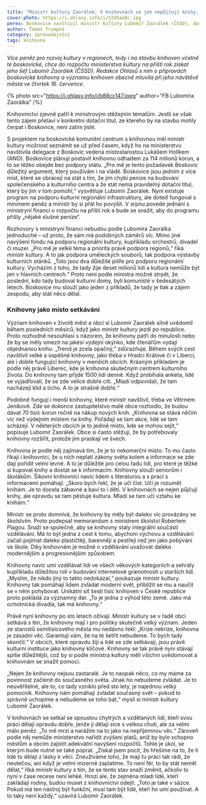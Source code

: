 ```yaml
---
title: "Ministr kultury Zaorálek: V knihovnách se jen nepůjčují knihy, pěstuje se tam kultura"
cover-photo: https://i.ohlasy.info/i/52d5ae8c.jpg
perex: Boskovice navštívil ministr kultury Lubomír Zaorálek (ČSSD), dostali jsme příležitost promluvit s ním o přípravách stavby boskovické knihovny a významu knihoven obecně.
author: Tomáš Trumpeš
category: zpravodajství
tags: knihovna
---
```


*Více peněz pro rozvoj kultury v regionech, tedy i na stavbu knihoven včetně té boskovické, chce do rozpočtu ministerstva kultury na příští rok získat jeho šéf Lubomír Zaorálek (ČSSD). Redakce Ohlasů s ním o přípravách boskovické knihovny a významu knihoven obecně mluvila při jeho návštěvě města ve čtvrtek 16. července.*

{% photo src="https://i.ohlasy.info/i/b88cc147.jpeg" author="FB Lubomíra Zaorálka" /%}

Knihovnictví zjevně patří k ministrovým stěžejním tématům. Jestli se však tento zájem přetaví v konkrétní dotační titul, ze kterého by na stavbu mohly čerpat i Boskovice, není zatím jisté. 

S projektem na boskovické komunitní centrum s knihovnou měl ministr kultury možnost seznámit se už před časem, když ho na ministerstvu navštívila delegace z Boskovic vedená místostarostou Lukášem Holíkem (ANO). Boskovice plánují postavit knihovnu odhadem za 114 milionů korun, a to se těžko obejde bez podpory státu. „Pro mě je tento požadavek Boskovic důležitý argument, který používám i na vládě. Boskovice jsou jedním z více míst, které se obracejí na stát s tím, že jim chybí peníze na budování společenského a kulturního centra a že stát nemá pravidelný dotační titul, který by jim v tom pomohl,“ vysvětluje Lubomír Zaorálek. Nyní existuje program na podporu kulturní regionální infrastruktury, ale doteď fungoval s minimem peněz a ministr by si přál ho povýšit. V srpnu povede jednání s ministryní financí o rozpočtu na příští rok a bude se snažit, aby do programu přišly „nějaké slušné peníze“.

Rozhovory s ministryní financí nebudou podle Lubomíra Zaorálka jednoduché – už proto, že sám má podobných záměrů víc. Mimo jiné navýšení fondu na podporu regionální kultury, kupříkladu orchestrů, divadel či muzeí. „Pro mě je velké téma a priorita právě podpora regionů,“ říká ministr kultury. A to jak podpora uměleckých souborů, tak podpora výstavby kulturních stánků. „Toto jsou dva důležité pilíře pro podporu regionální kultury. Vycházím z toho, že tady žije deset milionů lidí a kultura nemůže být jen v hlavních centrech.“ Proto není podle ministra možné strpět, že poslední, kdo tady budoval kulturní domy, byli komunisté v šedesátých letech. Boskovice mu slouží jako jeden z příkladů, že tady je tlak a zájem zespodu, aby stát něco dělal.

### Knihovny jako místo setkávání

Význam knihoven v životě měst a obcí si Lubomír Zaorálek silně uvědomil během posledních měsíců, když jako ministr kultury jezdí po republice. Proto rozhodně nesouhlasí s názorem, že knihovny patří do minulosti nebo že by se měly omezit na jakési výdejní okýnko, kde čtenářům vydají objednanou knihu. „Trend je zcela opačný,“ zdůrazňuje. Během svých cest navštívil velké a úspěšné knihovny, jako třeba v Hradci Králové či v Liberci, ale i dobře fungující knihovny v menších obcích. Krásným příkladem je podle něj právě Liberec, kde je knihovna skutečným centrem kulturního života. Do knihovny tam přijde 1500 lidí denně. Když probíhala anketa, lidé se vyjadřovali, že se zde velice dobře cítí. „Mladí odpovídali, že tam nacházejí klid a ticho. A to je strašně dobře.“ 

Podobně fungují i menší knihovny, které ministr navštívil, třeba ve Větrném Jeníkově. Zde se dokonce zastupitelstvo malé obce rozhodlo, že budou dávat 70 tisíc korun ročně na nákup nových knih. „Knihovna se stává něčím víc než výdejním místem na knihy. Pořádají se tam akce, lidé se tam scházejí. V některých obcích je to jediné místo, kde se mohou sejít,“ popisuje Lubomír Zaorálek. Obce si často stěžují, že by potřebovaly knihovny rozšířit, protože jim praskají ve švech.

Knihovna je podle něj zajímavá tím, že je to nekomerční místo. To mu často říkají i knihovníci, že u nich neplatí zákony světa kolem a informace se zde dají pořídit velmi levně. A to je důležité pro celou řadu lidí, pro které je těžké si kupovat knihy a dostat se k informacím. Knihovny slouží seniorům i školákům. Šikovní knihovníci navíc lidem s literaturou a s prací s informacemi pomáhají. „Skoro bych řekl, že je učí číst. Učí je rozumět knihám. Je to docela zábavné a baví to i děti. V knihovnách se nejen půjčují knihy, ale opravdu se tam pěstuje kultura. Mladí se tam učí vztahu ke knihám.“

Ministr se proto domnívá, že knihovny by měly být daleko víc provázány se školstvím. Proto podepsal memorandum s ministrem školství Robertem Plagou. Snaží se společně, aby se knihovny staly integrální součástí vzdělávání. Má to být  jedna z cest k tomu, abychom výchovu a vzdělávání začali pojímat daleko plastičtěji, barevněji a pestřeji než jen jako pobývání ve škole. Díky knihovnám je možné o vzdělávání uvažovat daleko modernějším a progresivnějším způsobem.

Knihovny navíc umí vzdělávat lidi ve všech věkových kategoriích a sehrály kupříkladu důležitou roli v budování internetové gramotnosti u starších lidí. „Myslím, že nikdo jiný to takto nedokázal,“ poukazuje ministr kultury. Knihovny tak pomáhají lidem zvládat moderní svět, přiblížit se mu a naučit se v něm pohybovat. Unikátní síť šesti tisíc knihoven v České republice proto pokládá za významný dar. „To je jedna z výhod této země. Jako má ochotnická divadla, tak má knihovny.“

Právě nyní knihovny po sto letech ožívají. Ministr kultury se v řadě obcí setkává s tím, že knihovny mají i pro politiky skutečně velký význam. Jeden ze starostů osmitisícového města mu nedávno řekl: „Krize nekrize, knihovna je zásadní věc. Garantuji vám, že na té šetřit nebudeme. To bych tady skončil.“ V obcích, které opravdu žijí a lidé se zde setkávají, jsou právě kulturní instituce jako knihovny klíčové. Knihovny se tak právě nyní stávají spíše důležitější, což by si podle ministra kultury měli všichni uvědomovat a knihovnám se snažit pomoci.

„Nejen že knihovny nejsou zastaralé. Je to naopak něco, co my máme za povinnost začlenit do současného světa. Jinak ho nebudeme zvládat. Je to neuvěřitelné, ale to, co tady vzniklo před sto lety, je najednou velký pomocník. Knihovny nám pomáhají zvládat současný svět – pokud to správně uchopíme a nebudeme se toho bát,“ myslí si ministr kultury Lubomír Zaorálek.

V knihovnách se setkal se spoustou chytrých a vzdělaných lidí, kteří svou práci dělají opravdu dobře, jenže ji dělají sice s velkou chutí, ale za velmi málo peněz. „To mě mrzí a narážím na to jako na nepříjemnou věc.“ Zároveň podle něj nemůže ministerstvo nařídit zvýšení platů, aniž by bylo schopno městům a obcím zajistit adekvátní navýšení rozpočtů. Tohle je úkol, se kterým bude nutné se také poprat. „Získal jsem pocit, že hřešíme na to, že ti lidé to dělají z lásky k věci. Zneužíváme toho, že mají tu práci tak rádi, že neutečou, ani když je velmi mizerně zaplatíme. To není fér, to by stát neměl dělat,“ říká ministr kultury s tím, že se tento stav snaží změnit, ačkoliv to nyní v čase recese není lehké. Hrozí ale, že zejména mladí lidé, kteří zakládají rodiny, budou muset z knihovnictví odejít. „Toto je také v sázce. Pokud má ten nástroj být funkční, musí tam být lidé, kteří ho umí používat. A to taky není každý,“ uzavírá Lubomír Zaorálek.

